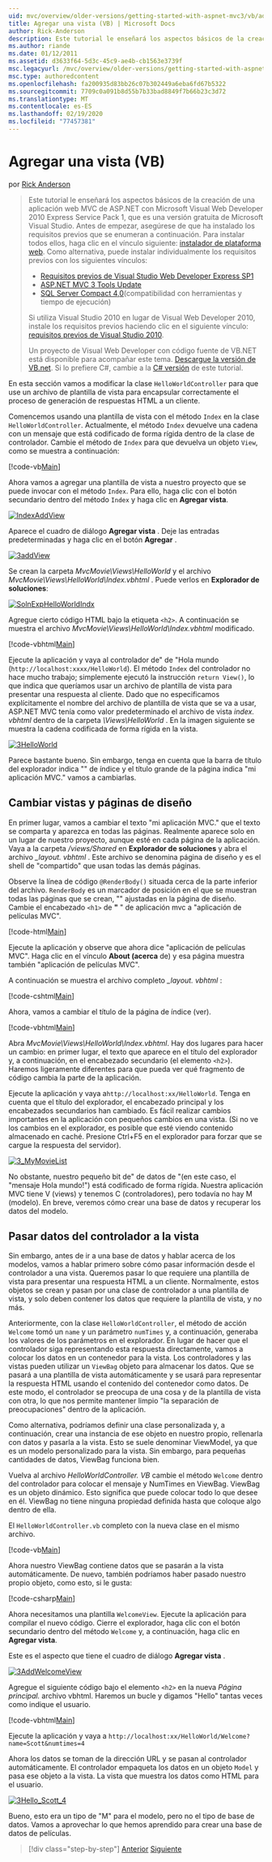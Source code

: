 ```yaml
---
uid: mvc/overview/older-versions/getting-started-with-aspnet-mvc3/vb/adding-a-view
title: Agregar una vista (VB) | Microsoft Docs
author: Rick-Anderson
description: Este tutorial le enseñará los aspectos básicos de la creación de una aplicación web MVC de ASP.NET con Microsoft Visual Web Developer 2010 Express Service Pack 1, que es...
ms.author: riande
ms.date: 01/12/2011
ms.assetid: d3633f64-5d3c-45c9-ae4b-cb1563e3739f
msc.legacyurl: /mvc/overview/older-versions/getting-started-with-aspnet-mvc3/vb/adding-a-view
msc.type: authoredcontent
ms.openlocfilehash: fa200935d83bb26c07b302449a6eba6fd67b5322
ms.sourcegitcommit: 7709c0a091b8d55b7b33bad8849f7b66b23c3d72
ms.translationtype: MT
ms.contentlocale: es-ES
ms.lasthandoff: 02/19/2020
ms.locfileid: "77457381"
---
```

# <a name="adding-a-view-vb"></a>Agregar una vista (VB)

por [Rick Anderson](https://twitter.com/RickAndMSFT)

> Este tutorial le enseñará los aspectos básicos de la creación de una aplicación web MVC de ASP.NET con Microsoft Visual Web Developer 2010 Express Service Pack 1, que es una versión gratuita de Microsoft Visual Studio. Antes de empezar, asegúrese de que ha instalado los requisitos previos que se enumeran a continuación. Para instalar todos ellos, haga clic en el vínculo siguiente: [instalador de plataforma web](https://www.microsoft.com/web/gallery/install.aspx?appid=VWD2010SP1Pack). Como alternativa, puede instalar individualmente los requisitos previos con los siguientes vínculos:
> 
> - [Requisitos previos de Visual Studio Web Developer Express SP1](https://www.microsoft.com/web/gallery/install.aspx?appid=VWD2010SP1Pack)
> - [ASP.NET MVC 3 Tools Update](https://www.microsoft.com/web/gallery/install.aspx?appsxml=&amp;appid=MVC3)
> - [SQL Server Compact 4,0](https://www.microsoft.com/web/gallery/install.aspx?appid=SQLCE;SQLCEVSTools_4_0)(compatibilidad con herramientas y tiempo de ejecución)
> 
> Si utiliza Visual Studio 2010 en lugar de Visual Web Developer 2010, instale los requisitos previos haciendo clic en el siguiente vínculo: [requisitos previos de Visual Studio 2010](https://www.microsoft.com/web/gallery/install.aspx?appsxml=&amp;appid=VS2010SP1Pack).
> 
> Un proyecto de Visual Web Developer con código fuente de VB.NET está disponible para acompañar este tema. [Descargue la versión de VB.net](https://code.msdn.microsoft.com/Introduction-to-MVC-3-10d1b098). Si lo prefiere C#, cambie a la [ C# versión](../cs/adding-a-view.md) de este tutorial.

En esta sección vamos a modificar la clase `HelloWorldController` para que use un archivo de plantilla de vista para encapsular correctamente el proceso de generación de respuestas HTML a un cliente.

Comencemos usando una plantilla de vista con el método `Index` en la clase `HelloWorldController`. Actualmente, el método `Index` devuelve una cadena con un mensaje que está codificado de forma rígida dentro de la clase de controlador. Cambie el método de `Index` para que devuelva un objeto `View`, como se muestra a continuación:

[!code-vb[Main](adding-a-view/samples/sample1.vb)]

Ahora vamos a agregar una plantilla de vista a nuestro proyecto que se puede invocar con el método `Index`. Para ello, haga clic con el botón secundario dentro del método `Index` y haga clic en **Agregar vista**.

[![IndexAddView](adding-a-view/_static/image2.png "IndexAddView")](adding-a-view/_static/image1.png)

Aparece el cuadro de diálogo **Agregar vista** . Deje las entradas predeterminadas y haga clic en el botón **Agregar** .

[![3addView](adding-a-view/_static/image4.png "3addView")](adding-a-view/_static/image3.png)

Se crean la carpeta *MvcMovie\Views\HelloWorld* y el archivo *MvcMovie\Views\HelloWorld\Index.vbhtml* . Puede verlos en **Explorador de soluciones**:

[![SolnExpHelloWorldIndx](adding-a-view/_static/image6.png "SolnExpHelloWorldIndx")](adding-a-view/_static/image5.png)

Agregue cierto código HTML bajo la etiqueta `<h2>`. A continuación se muestra el archivo *MvcMovie\Views\HelloWorld\Index.vbhtml* modificado.

[!code-vbhtml[Main](adding-a-view/samples/sample2.vbhtml)]

Ejecute la aplicación y vaya al controlador de&quot; de &quot;Hola mundo (`http://localhost:xxxx/HelloWorld`). El método `Index` del controlador no hace mucho trabajo; simplemente ejecutó la instrucción `return View()`, lo que indica que queríamos usar un archivo de plantilla de vista para presentar una respuesta al cliente. Dado que no especificamos explícitamente el nombre del archivo de plantilla de vista que se va a usar, ASP.NET MVC tenía como valor predeterminado el archivo de vista *index. vbhtml* dentro de la carpeta *\Views\HelloWorld* . En la imagen siguiente se muestra la cadena codificada de forma rígida en la vista.

[![3HelloWorld](adding-a-view/_static/image8.png "3HelloWorld")](adding-a-view/_static/image7.png)

Parece bastante bueno. Sin embargo, tenga en cuenta que la barra de título del explorador indica &quot;&quot; de índice y el título grande de la página indica &quot;mi aplicación MVC.&quot; vamos a cambiarlas.

## <a name="changing-views-and-layout-pages"></a>Cambiar vistas y páginas de diseño

En primer lugar, vamos a cambiar el texto &quot;mi aplicación MVC.&quot; que el texto se comparta y aparezca en todas las páginas. Realmente aparece solo en un lugar de nuestro proyecto, aunque esté en cada página de la aplicación. Vaya a la carpeta */views/Shared* en **Explorador de soluciones** y abra el archivo *\_layout. vbhtml* . Este archivo se denomina página de diseño y es el shell de &quot;compartido&quot; que usan todas las demás páginas.

Observe la línea de código `@RenderBody()` situada cerca de la parte inferior del archivo. `RenderBody` es un marcador de posición en el que se muestran todas las páginas que se crean, &quot;&quot; ajustadas en la página de diseño. Cambie el encabezado `<h1>` de **&quot;** &quot; de aplicación mvc a &quot;aplicación de películas MVC&quot;.

[!code-html[Main](adding-a-view/samples/sample3.html)]

Ejecute la aplicación y observe que ahora dice &quot;aplicación de películas MVC&quot;. Haga clic en el vínculo **About (acerca** de) y esa página muestra también &quot;aplicación de películas MVC&quot;.

A continuación se muestra el archivo completo *\_layout. vbhtml* :

[!code-cshtml[Main](adding-a-view/samples/sample4.cshtml)]

Ahora, vamos a cambiar el título de la página de índice (ver).

[!code-vbhtml[Main](adding-a-view/samples/sample5.vbhtml)]

Abra *MvcMovie\Views\HelloWorld\Index.vbhtml*. Hay dos lugares para hacer un cambio: en primer lugar, el texto que aparece en el título del explorador y, a continuación, en el encabezado secundario (el elemento `<h2>`). Haremos ligeramente diferentes para que pueda ver qué fragmento de código cambia la parte de la aplicación.

Ejecute la aplicación y vaya a`http://localhost:xx/HelloWorld`. Tenga en cuenta que el título del explorador, el encabezado principal y los encabezados secundarios han cambiado. Es fácil realizar cambios importantes en la aplicación con pequeños cambios en una vista. (Si no ve los cambios en el explorador, es posible que esté viendo contenido almacenado en caché. Presione Ctrl+F5 en el explorador para forzar que se cargue la respuesta del servidor).

[![3_MyMovieList](adding-a-view/_static/image10.png "3_MyMovieList")](adding-a-view/_static/image9.png)

No obstante, nuestro pequeño bit de&quot; de datos de &quot;(en este caso, el &quot;mensaje Hola mundo!&quot;) está codificado de forma rígida. Nuestra aplicación MVC tiene V (views) y tenemos C (controladores), pero todavía no hay M (modelo). En breve, veremos cómo crear una base de datos y recuperar los datos del modelo.

## <a name="passing-data-from-the-controller-to-the-view"></a>Pasar datos del controlador a la vista

Sin embargo, antes de ir a una base de datos y hablar acerca de los modelos, vamos a hablar primero sobre cómo pasar información desde el controlador a una vista. Queremos pasar lo que requiere una plantilla de vista para presentar una respuesta HTML a un cliente. Normalmente, estos objetos se crean y pasan por una clase de controlador a una plantilla de vista, y solo deben contener los datos que requiere la plantilla de vista, y no más.

Anteriormente, con la clase `HelloWorldController`, el método de acción `Welcome` tomó un `name` y un parámetro `numTimes` y, a continuación, generaba los valores de los parámetros en el explorador. En lugar de hacer que el controlador siga representando esta respuesta directamente, vamos a colocar los datos en un contenedor para la vista. Los controladores y las vistas pueden utilizar un `ViewBag` objeto para almacenar los datos. Que se pasará a una plantilla de vista automáticamente y se usará para representar la respuesta HTML usando el contenido del contenedor como datos. De este modo, el controlador se preocupa de una cosa y de la plantilla de vista con otra, lo que nos permite mantener limpio &quot;la separación de preocupaciones&quot; dentro de la aplicación.

Como alternativa, podríamos definir una clase personalizada y, a continuación, crear una instancia de ese objeto en nuestro propio, rellenarla con datos y pasarla a la vista. Esto se suele denominar ViewModel, ya que es un modelo personalizado para la vista. Sin embargo, para pequeñas cantidades de datos, ViewBag funciona bien.

Vuelva al archivo *HelloWorldController. VB* cambie el método `Welcome` dentro del controlador para colocar el mensaje y NumTimes en ViewBag. ViewBag es un objeto dinámico. Esto significa que puede colocar todo lo que desee en él. ViewBag no tiene ninguna propiedad definida hasta que coloque algo dentro de ella.

El `HelloWorldController.vb` completo con la nueva clase en el mismo archivo.

[!code-vb[Main](adding-a-view/samples/sample6.vb)]

Ahora nuestro ViewBag contiene datos que se pasarán a la vista automáticamente. De nuevo, también podríamos haber pasado nuestro propio objeto, como esto, si le gusta:

[!code-csharp[Main](adding-a-view/samples/sample7.cs)]

Ahora necesitamos una plantilla `WelcomeView`. Ejecute la aplicación para compilar el nuevo código. Cierre el explorador, haga clic con el botón secundario dentro del método `Welcome` y, a continuación, haga clic en **Agregar vista**.

Este es el aspecto que tiene el cuadro de diálogo **Agregar vista** .

[![3AddWelcomeView](adding-a-view/_static/image12.png "3AddWelcomeView")](adding-a-view/_static/image11.png)

Agregue el siguiente código bajo el elemento `<h2>` en la nueva <em>Página principal.</em> archivo vbhtml. Haremos un bucle y digamos &quot;Hello&quot; tantas veces como indique el usuario.

[!code-vbhtml[Main](adding-a-view/samples/sample8.vbhtml)]

Ejecute la aplicación y vaya a `http://localhost:xx/HelloWorld/Welcome?name=Scott&numtimes=4`

Ahora los datos se toman de la dirección URL y se pasan al controlador automáticamente. El controlador empaqueta los datos en un objeto `Model` y pasa ese objeto a la vista. La vista que muestra los datos como HTML para el usuario.

[![3Hello_Scott_4](adding-a-view/_static/image14.png "3Hello_Scott_4")](adding-a-view/_static/image13.png)

Bueno, esto era un tipo de &quot;M&quot; para el modelo, pero no el tipo de base de datos. Vamos a aprovechar lo que hemos aprendido para crear una base de datos de películas.

> [!div class="step-by-step"]
> [Anterior](adding-a-controller.md)
> [Siguiente](adding-a-model.md)
